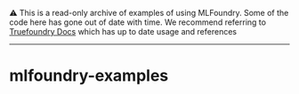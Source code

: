 ⚠️ This is a read-only archive of examples of using MLFoundry. Some of the code here has gone out of date with time. We recommend referring to [Truefoundry Docs](https://docs.truefoundry.com/docs/introduction-to-ml-repo) which has up to date usage and references

---
# mlfoundry-examples
